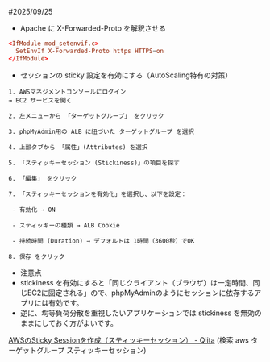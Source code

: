 #2025/09/25

- Apache に X-Forwarded-Proto を解釈させる
```/etc/httpd/conf.d/phpmyadmin.conf
<IfModule mod_setenvif.c>
  SetEnvIf X-Forwarded-Proto https HTTPS=on
</IfModule>
```

- セッションの sticky 設定を有効にする（AutoScaling特有の対策）
```ALBターゲットグループで stickiness を有効化する手順
1. AWSマネジメントコンソールにログイン
→ EC2 サービスを開く

2. 左メニューから 「ターゲットグループ」 をクリック

3. phpMyAdmin用の ALB に紐づいた ターゲットグループ を選択

4. 上部タブから 「属性」(Attributes) を選択

5. 「スティッキーセッション (Stickiness)」の項目を探す

6. 「編集」 をクリック

7. 「スティッキーセッションを有効化」を選択し、以下を設定：

 - 有効化 → ON

 - スティッキーの種類 → ALB Cookie

 - 持続時間 (Duration) → デフォルトは 1時間（3600秒）でOK

8. 保存 をクリック
```

- 注意点
- stickiness を有効にすると「同じクライアント（ブラウザ）は一定時間、同じEC2に固定される」ので、phpMyAdminのようにセッションに依存するアプリには有効です。
- 逆に、均等負荷分散を重視したいアプリケーションでは stickiness を無効のままにしておく方がよいです。

[AWSのSticky Sessionを作成（スティッキーセッション） - Qiita](https://qiita.com/seikida/items/ce551f705aec25653160)
(検索 aws ターゲットグループ スティッキーセッション)